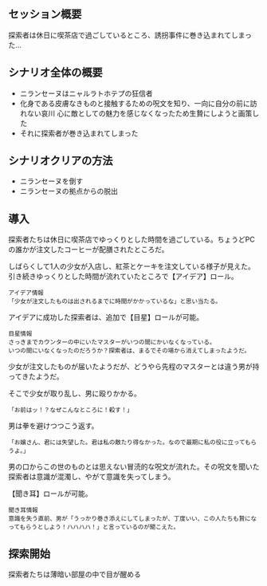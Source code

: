 ## セッション概要

探索者は休日に喫茶店で過ごしているところ、誘拐事件に巻き込まれてしまった…

## シナリオ全体の概要

- ニランセーヌはニャルラトホテプの狂信者
- 化身である皮膚なきものと接触するための呪文を知り、一向に自分の前に訪れない哀川 心に敵としての魅力を感じなくなったため生贄にしようと画策した
- それに探索者が巻き込まれてしまった

## シナリオクリアの方法

- ニランセーヌを倒す
- ニランセーヌの拠点からの脱出

## 導入

探索者たちは休日に喫茶店でゆっくりとした時間を過ごしている。ちょうどPCの誰かが注文したコーヒーが配膳されたところだ。

しばらくして1人の少女が入店し、紅茶とケーキを注文している様子が見えた。引き続きゆっくりとした時間が流れていたところで【アイデア】ロール。

```
アイデア情報
「少女が注文したものは出されるまでに時間がかかっているな」と思い当たる。
```

アイデアに成功した探索者は、追加で【目星】ロールが可能。

```
目星情報
さっきまでカウンターの中にいたマスターがいつの間にかいなくなっている。
いつの間にいなくなったのだろうか？探索者は、まるでその場から消えてしまったようだ。
```

少女が注文したものが届いたようだが、どうやら先程のマスターとは違う男が持ってきたようだ。

そこで少女が取り乱し、男に殴りかかる。

`「お前はッ！？なぜこんなところに！殺す！」`

男は拳を避けつつこう返す。

`「お嬢さん、君には失望した。君は私の敵たり得なかった。なので最期に私の役に立ってもらうよ。」`

男の口からこの世のものとは思えない冒涜的な呪文が流れた。その呪文を聞いた探索者は意識が混濁し、やがて意識を失ってしまう。

【聞き耳】ロールが可能。

```
聞き耳情報
意識を失う直前、男が「うっかり巻き添えにしてしまったが、丁度いい、この人たちも贄になってもらうとしよう！ハハハハ！」と言っているのが聞こえた。
```

## 探索開始

探索者たちは薄暗い部屋の中で目が醒める
